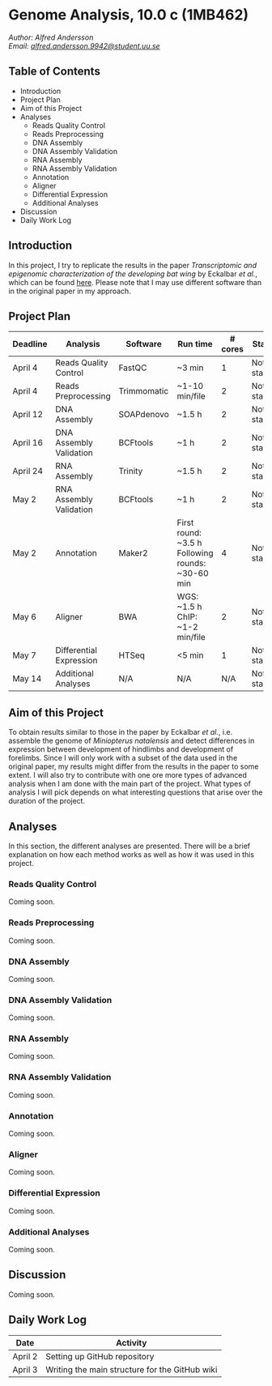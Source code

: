 # Genome Analysis, 10.0 c (1MB462)

*Author: Alfred Andersson* <br>
*Email: alfred.andersson.9942@student.uu.se*

## Table of Contents

- Introduction
- Project Plan
- Aim of this Project
- Analyses
  - Reads Quality Control
  - Reads Preprocessing
  - DNA Assembly
  - DNA Assembly Validation
  - RNA Assembly
  - RNA Assembly Validation
  - Annotation
  - Aligner
  - Differential Expression
  - Additional Analyses
- Discussion
- Daily Work Log

## Introduction

In this project, I try to replicate the results in the paper *Transcriptomic and epigenomic characterization of the developing bat wing* by Eckalbar *et al.*, which can be found [here](https://www.ncbi.nlm.nih.gov/pmc/articles/PMC4848140/). Please note that I may use different software than in the original paper in my approach. 

## Project Plan

| Deadline  | Analysis                | Software    | Run time                                               | # cores | Status      |
|-----------|-------------------------|-------------|--------------------------------------------------------|---------|-------------|
| April 4   | Reads Quality Control   | FastQC      | ~3 min                                                 | 1       | Not started |
| April 4   | Reads Preprocessing     | Trimmomatic | ~1-10 min/file                                         | 2       | Not started |
| April 12  | DNA Assembly            | SOAPdenovo  | ~1.5 h                                                 | 2       | Not started |
| April 16  | DNA Assembly Validation | BCFtools    | ~1 h                                                   | 2       | Not started |
| April 24  | RNA Assembly            | Trinity     | ~1.5 h                                                 | 2       | Not started |
| May 2     | RNA Assembly Validation | BCFtools    | ~1 h                                                   | 2       | Not started |
| May 2     | Annotation              | Maker2      | First round: ~3.5 h </br> Following rounds: ~30-60 min | 4       | Not started |
| May 6     | Aligner                 | BWA         | WGS: ~1.5 h <br> ChIP: ~1-2 min/file                   | 2       | Not started |
| May 7     | Differential Expression | HTSeq       | <5 min                                                 | 1       | Not started |
| May 14    | Additional Analyses     | N/A         | N/A                                                    | N/A     | Not started |

## Aim of this Project
To obtain results similar to those in the paper by Eckalbar *et al.*, i.e. assemble the genome of *Miniopterus natalensis* and detect differences in expression between development of hindlimbs and development of forelimbs. Since I will only work with a subset of the data used in the original paper, my results might differ from the results in the paper to some extent. I will also try to contribute with one ore more types of advanced analysis when I am done with the main part of the project. What types of analysis I will pick depends on what interesting questions that arise over the duration of the project.

## Analyses

In this section, the different analyses are presented. There will be a brief explanation on how each method works as well as how it was used in this project. 

### Reads Quality Control
Coming soon.

### Reads Preprocessing
Coming soon.

### DNA Assembly
Coming soon.

### DNA Assembly Validation
Coming soon.

### RNA Assembly
Coming soon.

### RNA Assembly Validation
Coming soon.

### Annotation
Coming soon.

### Aligner
Coming soon.

### Differential Expression 
Coming soon.

### Additional Analyses
Coming soon.

## Discussion
Coming soon.

## Daily Work Log
| Date    | Activity                                                                                     |
|---------|----------------------------------------------------------------------------------------------|
| April 2 | Setting up GitHub repository |
| April 3 | Writing the main structure for the GitHub wiki |

